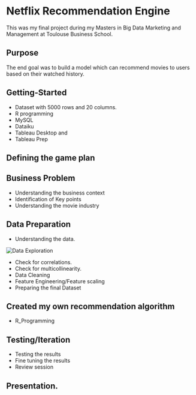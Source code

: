 # Netflix Recommendation Engine

This was my final project during my Masters in Big Data Marketing and Management at Toulouse Business School.

## Purpose

The end goal was to build a model which can recommend movies to users based on their watched history. 

## Getting-Started
- Dataset with 5000 rows and 20 columns. 
- R programming
- MySQL
- Dataiku
- Tableau Desktop and
- Tableau Prep

## Defining the game plan
## Business Problem
- Understanding the business context
- Identification of Key points
- Understanding the movie industry

## Data Preparation
-  Understanding the data.

![Data Exploration](C:/Users/Kshatriya/Github/DataExploration.png)

-  Check for correlations.
-  Check for multicollinearity.
-  Data Cleaning
-  Feature Engineering/Feature scaling
-  Preparing the final Dataset
   
 ## Created my own recommendation algorithm
-  R_Programming
  
 ## Testing/Iteration
-  Testing the results
-  Fine tuning the results
-  Review session
   
 ## Presentation.
